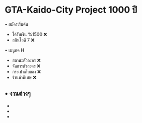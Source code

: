 # GTA-Kaido-City Project 1000 ปี

• สมัครเริ่มต้น
- ได้รับเงิน %1500 ❌
- สกินไอดี 7 ❌

• เมนูกด H 
- สถานะตัวละคร ❌
- จัดการตัวละคร ❌
- กระเป๋าเก็บของ ❌
- ร้านค้าพิเศษ ❌

• งานต่างๆ 
-
-
-
-
